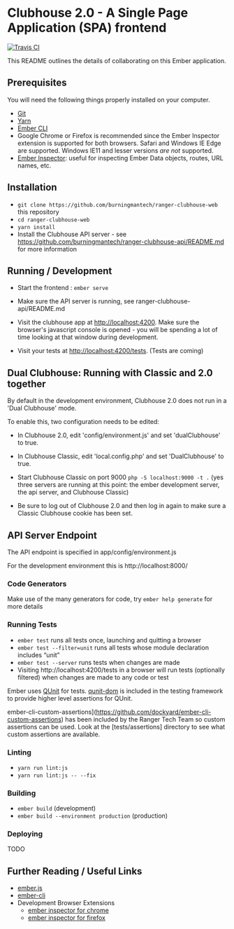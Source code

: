 # Clubhouse 2.0 - A Single Page Application (SPA) frontend

[![Travis CI](https://travis-ci.com/burningmantech/ranger-clubhouse-web.svg?branch=master)](https://travis-ci.com/burningmantech/ranger-clubhouse-web)

This README outlines the details of collaborating on this Ember application.

## Prerequisites

You will need the following things properly installed on your computer.

* [Git](https://git-scm.com/)
* [Yarn](https://yarnpkg.org/)
* [Ember CLI](https://ember-cli.com/)
* Google Chrome or Firefox is recommended since the Ember Inspector extension is supported for both browsers.
  Safari and Windows IE Edge are supported.
  Windows IE11 and lesser versions *are not* supported.
* [Ember Inspector](https://chrome.google.com/webstore/detail/ember-inspector/bmdblncegkenkacieihfhpjfppoconhi?hl=en): useful for inspecting Ember Data objects, routes, URL names, etc.

## Installation

* `git clone https://github.com/burningmantech/ranger-clubhouse-web` this repository
* `cd ranger-clubhouse-web`
* `yarn install`
* Install the Clubhouse API server - see https://github.com/burningmantech/ranger-clubhouse-api/README.md for more information

## Running / Development

* Start the frontend : `ember serve`

* Make sure the API server is running, see ranger-clubhouse-api/README.md

* Visit the clubhouse app at [http://localhost:4200](http://localhost:4200).
Make sure the browser's javascript console is opened - you will be spending a lot
of time looking at that window during development.

* Visit your tests at [http://localhost:4200/tests](http://localhost:4200/tests).
(Tests are coming)

## Dual Clubhouse: Running with Classic and 2.0 together

By default in the development environment, Clubhouse 2.0 does not run in
a 'Dual Clubhouse' mode.

To enable this, two configuration needs to be edited:

* In Clubhouse 2.0, edit 'config/environment.js' and set 'dualClubhouse' to true.

* In Clubhouse Classic, edit 'local.config.php' and set 'DualClubhouse' to true.

* Start Clubhouse Classic on port 9000 `php -S localhost:9000 -t .`
(yes three servers are running at this point: the ember development server,
the api server, and Clubhouse Classic)

* Be sure to log out of Clubhouse 2.0 and then log in again to make sure a Classic
  Clubhouse cookie has been set.

## API Server Endpoint

The API endpoint is specified in app/config/environment.js

For the development environment this is http://localhost:8000/

### Code Generators

Make use of the many generators for code, try `ember help generate` for more details

### Running Tests

* `ember test` runs all tests once, launching and quitting a browser
* `ember test --filter=unit` runs all tests whose module declaration includes “unit”
* `ember test --server` runs tests when changes are made
* Visiting http://localhost:4200/tests in a browser will run tests (optionally filtered) when changes are made to any code or test

Ember uses [QUnit](https://api.qunitjs.com/) for tests.
[qunit-dom](http://qunit-dom.com/) is included in the testing framework to provide higher level assertions for QUnit.

ember-cli-custom-assertions](https://github.com/dockyard/ember-cli-custom-assertions) has been included by the Ranger Tech Team so custom assertions can be used.
Look at the [tests/assertions] directory to see what custom assertions are available.

### Linting

* `yarn run lint:js`
* `yarn run lint:js -- --fix`

### Building

* `ember build` (development)
* `ember build --environment production` (production)

### Deploying

TODO

## Further Reading / Useful Links

* [ember.js](https://emberjs.com/)
* [ember-cli](https://ember-cli.com/)
* Development Browser Extensions
  * [ember inspector for chrome](https://chrome.google.com/webstore/detail/ember-inspector/bmdblncegkenkacieihfhpjfppoconhi)
  * [ember inspector for firefox](https://addons.mozilla.org/en-US/firefox/addon/ember-inspector/)
